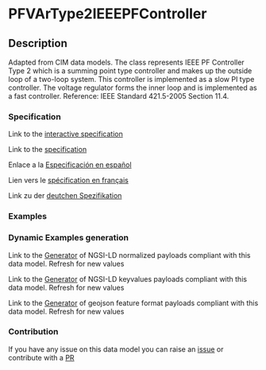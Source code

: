 # PFVArType2IEEEPFController

## Description 

Adapted from CIM data models. The class represents IEEE PF Controller Type 2 which is a summing point type controller and makes up the outside loop of a two-loop system. This controller is implemented as a slow PI type controller. The voltage regulator forms the inner loop and is implemented as a fast controller.  Reference: IEEE Standard 421.5-2005 Section 11.4.
### Specification

Link to the [interactive specification](https://swagger.lab.fiware.org/?url=https://github.com/smart-data-models/dataModel.EnergyCIM/blob/master/PFVArType2IEEEPFController/swagger.yaml)

Link to the [specification](https://github.com/smart-data-models/dataModel.EnergyCIM/blob/master/PFVArType2IEEEPFController/doc/spec.md)

Enlace a la [Especificación en español](https://github.com/smart-data-models/dataModel.EnergyCIM/blob/master/PFVArType2IEEEPFController/doc/spec_ES.md)

Lien vers le [spécification en français](https://github.com/smart-data-models/dataModel.EnergyCIM/blob/master/PFVArType2IEEEPFController/doc/spec_FR.md)

Link zu der [deutchen Spezifikation](https://github.com/smart-data-models/dataModel.EnergyCIM/blob/master/PFVArType2IEEEPFController/doc/spec_DE.md)
### Examples
### Dynamic Examples generation

Link to the [Generator](https://smartdatamodels.org/extra/ngsi-ld_generator_v0.92.php?schemaUrl=https://raw.githubusercontent.com/smart-data-models/dataModel.EnergyCIM/master/PFVArType2IEEEPFController/schema.json&email=info@smartdatamodels.org) of NGSI-LD normalized payloads compliant with this data model. Refresh for new values

Link to the [Generator](https://smartdatamodels.org/extra/ngsi-ld_generator_keyvalues_v0.92.php?schemaUrl=https://raw.githubusercontent.com/smart-data-models/dataModel.EnergyCIM/master/PFVArType2IEEEPFController/schema.json&email=info@smartdatamodels.org) of NGSI-LD keyvalues payloads compliant with this data model. Refresh for new values

Link to the [Generator](https://smartdatamodels.org/extra/geojson_features_generator_v1.0.php?schemaUrl=https://raw.githubusercontent.com/smart-data-models/dataModel.EnergyCIM/master/PFVArType2IEEEPFController/schema.json&email=info@smartdatamodels.org) of geojson feature format payloads compliant with this data model. Refresh for new values
### Contribution

 If you have any issue on this data model you can raise an [issue](https://github.com/smart-data-models/dataModel.EnergyCIM/issues)  or contribute with a [PR](https://github.com/smart-data-models/dataModel.EnergyCIM/pulls)